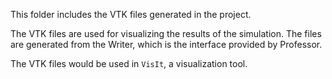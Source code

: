 This folder includes the VTK files generated in the project. 

The VTK files are used for visualizing the results of the simulation. The files are generated from the Writer, which is the interface provided by Professor.

The VTK files would be used in `VisIt`, a visualization tool.